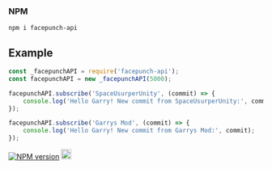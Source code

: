 ### NPM
```
npm i facepunch-api
```

## Example
```js
const _facepunchAPI = require('facepunch-api');
const facepunchAPI = new _facepunchAPI(5000);

facepunchAPI.subscribe('SpaceUsurperUnity', (commit) => {
	console.log('Hello Garry! New commit from SpaceUsurperUnity:', commit);
});

facepunchAPI.subscribe('Garrys Mod', (commit) => {
	console.log('Hello Garry! New commit from Garrys Mod:', commit);
});
```
<a href="https://www.npmjs.com/package/facepunch-api"><img src="https://img.shields.io/npm/v/facepunch-api.svg?style=flat-square" alt="NPM version"></a>
<a href="https://vk.com/ghost1337gg"><img src="https://brand.vkforms.ru/static/media/logo_color_154.08f6e176.svg" height=20></a>
